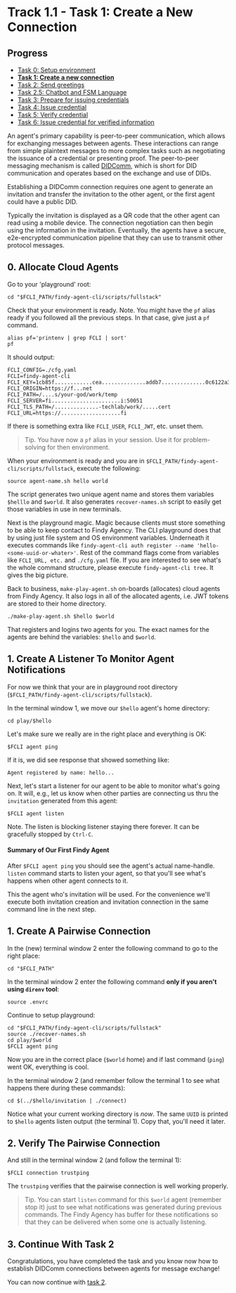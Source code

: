 # Track 1.1 - Task 1: Create a New Connection

## Progress

* [Task 0: Setup environment](../README.md)
* [**Task 1: Create a new connection**](../task1/README.md)
* [Task 2: Send greetings](../task2/README.md)
* [Task 2.5: Chatbot and FSM Language](../task2.5/README.md)
* [Task 3: Prepare for issuing credentials](../task3/README.md)
* [Task 4: Issue credential](../task4/README.md)
* [Task 5: Verify credential](../task5/README.md)
* [Task 6: Issue credential for verified information](../task6/README.md)

An agent's primary capability is peer-to-peer communication, which allows for
exchanging messages between agents. These interactions can range from simple
plaintext messages to more complex tasks such as negotiating the issuance of a
credential or presenting proof. The peer-to-peer messaging mechanism is called
[DIDComm](https://identity.foundation/didcomm-messaging/spec/), which is short
for DID communication and operates based on the exchange and use of DIDs.

Establishing a DIDComm connection requires one agent to generate an invitation
and transfer the invitation to the other agent, or the first agent could have a
public DID.

Typically the invitation is displayed as a QR code that the other agent can read
using a mobile device. The connection negotiation can then begin using the
information in the invitation. Eventually, the agents have a secure,
e2e-encrypted communication pipeline that they can use to transmit other
protocol messages.

## 0. Allocate Cloud Agents

Go to your 'playground' root:
```shell
cd "$FCLI_PATH/findy-agent-cli/scripts/fullstack"
```

Check that your environment is ready. Note. You might have the `pf` alias ready
if you followed all the previous steps. In that case, give just a `pf` command.
```shell
alias pf='printenv | grep FCLI | sort'
pf
```
It should output:
```shell
FCLI_CONFIG=./cfg.yaml
FCLI=findy-agent-cli
FCLI_KEY=1cb85f............cea..............addb7..............0c6122a340
FCLI_ORIGIN=https://f...net
FCLI_PATH=/....s/your-god/work/temp
FCLI_SERVER=fi......................i:50051
FCLI_TLS_PATH=/..............-techlab/work/.....cert
FCLI_URL=https://...................fi
```
If there is something extra like `FCLI_USER`, `FCLI_JWT`, etc. unset them.

> Tip. You have now a `pf` alias in your session. Use it for problem-solving for
> then environment.

When your environment is ready and you are in
`$FCLI_PATH/findy-agent-cli/scripts/fullstack`, execute the following: 
```shell
source agent-name.sh hello world
```
The script generates two unique agent name and stores them variables `$helllo`
and `$world`. It also generates `recover-names.sh` script to easily get those
variables in use in new terminals.

Next is the playground magic. Magic because clients must store something to be
able to keep contact to Findy Agency. The CLI playground does that by using just
file system and OS environment variables. Underneath it executes commands like
`findy-agent-cli auth register --name 'hello-<some-uuid-or-whater>'`. Rest of
the command flags come from variables like `FCLI_URL, etc.` and `./cfg.yaml`
file. If you are interested to see what's the whole command structure, please
execute `findy-agent-cli tree`. It gives the big picture.

Back to business, `make-play-agent.sh` on-boards (allocates) cloud agents from
Findy Agency. It also logs in all of the allocated agents, i.e. JWT tokens are
stored to their home directory.

```shell
./make-play-agent.sh $hello $world
```
That registers and logins two agents for you. The exact names for the agents are
behind the variables: `$hello` and `$world`.

## 1. Create A Listener To Monitor Agent Notifications

For now we think that your are in playground root directory
(`$FCLI_PATH/findy-agent-cli/scripts/fullstack`).

In the terminal window 1, we move our `$hello` agent's home directory:
```shell
cd play/$hello
```
Let's make sure we really are in the right place and everything is OK:
```shell
$FCLI agent ping
```
If it is, we did see response that showed something like:
```shell
Agent registered by name: hello...
```
Next, let's start a listener for our agent to be able to monitor what's going
on. It will, e.g., let us know when other parties are connecting us thru the
`invitation` generated from this agent:
```shell
$FCLI agent listen
```
Note. The listen is blocking listener staying there forever. It can be
gracefully stopped by `Ctrl-C`.

#### Summary of Our First Findy Agent

After `$FCLI agent ping` you should see the agent's actual name-handle. `listen`
command starts to listen your agent, so that you'll see what's happens when
other agent connects to it.

This the agent who's invitation will be used. For the convenience we'll execute
both invitation creation and invitation connection in the same command line in
the next step.

## 1. Create A Pairwise Connection

In the (new) terminal window 2 enter the following command to go to the right
place:
```shell
cd "$FCLI_PATH"
```
In the terminal window 2 enter the following command **only if you aren't
using `direnv` tool**:
```shell
source .envrc
```

Continue to setup playground:
```shell
cd "$FCLI_PATH/findy-agent-cli/scripts/fullstack"
source ./recover-names.sh
cd play/$world
$FCLI agent ping
```
Now you are in the correct place (`$world` home) and if last command (`ping`) went
OK, everything is cool.

In the terminal window 2 (and remember follow the terminal 1 to see what happens
there during these commands):
```shell
cd $(../$hello/invitation | ./connect)
```
Notice what your current working directory is *now*. The same `UUID` is printed to
`$hello` agents listen output (the terminal 1). Copy that, you'll need it later.

## 2. Verify The Pairwise Connection

And still in the terminal window 2 (and follow the terminal 1):
```shell
$FCLI connection trustping
```
The `trustping` verifies that the pairwise connection is well working properly.

> Tip. You can start `listen` command for this `$world` agent (remember stop it)
> just to see what notifications was generated during previous commands. The
> Findy Agency has buffer for these notifications so that they can be delivered
> when some one is actually listening.

## 3. Continue With Task 2

Congratulations, you have completed the task and you know now how to establish
DIDComm connections between agents for message exchange!

You can now continue with [task 2](../task2/README.md).
